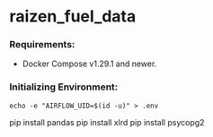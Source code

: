 # raizen_fuel_data

### Requirements:
- Docker Compose v1.29.1 and newer.


### Initializing Environment:

`echo -e "AIRFLOW_UID=$(id -u)" > .env`

pip install pandas
pip install xlrd
pip install psycopg2